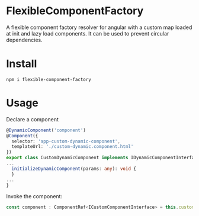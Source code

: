 # FlexibleComponentFactory

A flexible component factory resolver for angular with a custom map loaded at init and lazy load components. 
It can be used to prevent circular dependencies.

# Install
```
npm i flexible-component-factory
```
# Usage

Declare a component

```typescript
@DynamicComponent('component')
@Component({
  selector: 'app-custom-dynamic-component',
  templateUrl: './custom-dynamic.component.html'
})
export class CustomDynamicComponent implements IDynamicComponentInterface {
...
  initializeDynamicComponent(params: any): void {
  }
...
}
```

Invoke the component:

```typescript
const component : ComponentRef<ICustomComponentInterface> = this.customComponentFactory.createDynamicComponent('component', container, {});
```
